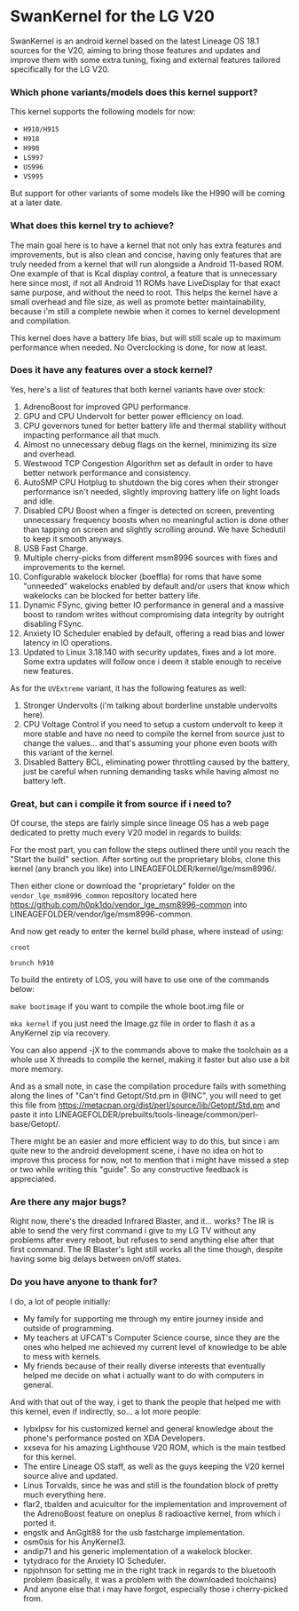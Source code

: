 # SwanKernel for the LG V20

SwanKernel is an android kernel based on the latest Lineage OS 18.1 sources for the V20, aiming to bring those features and updates and improve them with some extra tuning, fixing and external features tailored specifically for the LG V20.

### Which phone variants/models does this kernel support?

This kernel supports the following models for now:

* `H910/H915`
* `H918`
* `H990`
* `LS997`
* `US996`
* `VS995`

But support for other variants of some models like the H990 will be coming at a later date.

### What does this kernel try to achieve?

The main goal here is to have a kernel that not only has extra features and improvements, but is also clean and concise, having only features that are truly needed from a kernel that will run alongside a Android 11-based ROM. One example of that is Kcal display control, a feature that is unnecessary here since most, if not all Android 11 ROMs have LiveDisplay for that exact same purpose, and without the need to root. 
This helps the kernel have a small overhead and file size, as well as promote better maintainability, because i'm still a complete newbie when it comes to kernel development and compilation.

This kernel does have a battery life bias, but will still scale up to maximum performance when needed. No Overclocking is done, for now at least.

### Does it have any features over a stock kernel?

Yes, here's a list of features that both kernel variants have over stock:

1. AdrenoBoost for improved GPU performance.
2. GPU and CPU Undervolt for better power efficiency on load.
3. CPU governors tuned for better battery life and thermal stability without impacting performance all that much.
4. Almost no unnecessary debug flags on the kernel, minimizing its size and overhead.
5. Westwood TCP Congestion Algorithm set as default in order to have better network performance and consistency.
6. AutoSMP CPU Hotplug to shutdown the big cores when their stronger performance isn't needed, slightly improving battery life on light loads and idle.
7. Disabled CPU Boost when a finger is detected on screen, preventing unnecessary frequency boosts when no meaningful action is done other than tapping on screen and slightly scrolling around. We have Schedutil to keep it smooth anyways.
8. USB Fast Charge.
9. Multiple cherry-picks from different msm8996 sources with fixes and improvements to the kernel.
10. Configurable wakelock blocker (boeffla) for roms that have some "unneeded" wakelocks enabled by default and/or users that know which wakelocks can be blocked for better battery life.
11. Dynamic FSync, giving better IO performance in general and a massive boost to random writes without compromising data integrity by outright disabling FSync.
12. Anxiety IO Scheduler enabled by default, offering a read bias and lower latency in IO operations.
13. Updated to Linux 3.18.140 with security updates, fixes and a lot more. Some extra updates will follow once i deem it stable enough to receive new features.

As for the `UVExtreme` variant, it has the following features as well:

1. Stronger Undervolts (i'm talking about borderline unstable undervolts here).
2. CPU Voltage Control if you need to setup a custom undervolt to keep it more stable and have no need to compile the kernel from source just to change the values... and that's assuming your phone even boots with this variant of the kernel.
3. Disabled Battery BCL, eliminating power throttling caused by the battery, just be careful when running demanding tasks while having almost no battery left.

### Great, but can i compile it from source if i need to?

Of course, the steps are fairly simple since lineage OS has a web page dedicated to pretty much every V20 model in regards to builds:

For the most part, you can follow the steps outlined there until you reach the "Start the build" section.
After sorting out the proprietary blobs, clone this kernel (any branch you like) into LINEAGEFOLDER/kernel/lge/msm8996/.

Then either clone or download the "proprietary" folder on the `vendor_lge_msm8996_common` repository located here https://github.com/h0pk1do/vendor_lge_msm8996-common into LINEAGEFOLDER/vendor/lge/msm8996-common.

And now get ready to enter the kernel build phase, where instead of using: 

`croot`

`brunch h910`

To build the entirety of LOS, you will have to use one of the commands below:

`make bootimage` if you want to compile the whole boot.img file or

`mka kernel` if you just need the Image.gz file in order to flash it as a AnyKernel zip via recovery.


You can also append -jX to the commands above to make the toolchain as a whole use X threads to compile the kernel, making it faster but also use a bit more memory.

And as a small note, in case the compilation procedure fails with something along the lines of "Can't find Getopt/Std.pm in @INC", you will need to get this file from https://metacpan.org/dist/perl/source/lib/Getopt/Std.pm and paste it into LINEAGEFOLDER/prebuilts/tools-lineage/common/perl-base/Getopt/.

There might be an easier and more efficient way to do this, but since i am quite new to the android development scene, i have no idea on hot to improve this process for now, not to mention that i might have missed a step or two while writing this "guide". So any constructive feedback is appreciated.

### Are there any major bugs?

Right now, there's the dreaded Infrared Blaster, and it... works? The IR is able to send the very first command i give to my LG TV without any problems after every reboot, but refuses to send anything else after that first command. The IR Blaster's light still works all the time though, despite having some big delays between on/off states.

### Do you have anyone to thank for?

I do, a lot of people initially:

* My family for supporting me through my entire journey inside and outside of programming.
* My teachers at UFCAT's Computer Science course, since they are the ones who helped me achieved my current level of knowledge to be able to mess with kernels.
* My friends because of their really diverse interests that eventually helped me decide on what i actually want to do with computers in general.

And with that out of the way, i get to thank the people that helped me with this kernel, even if indirectly, so... a lot more people:
* lybxlpsv for his customized kernel and general knowledge about the phone's performance posted on XDA Developers.
* xxseva for his amazing Lighthouse V20 ROM, which is the main testbed for this kernel.
* The entire Lineage OS staff, as well as the guys keeping the V20 kernel source alive and updated.
* Linus Torvalds, since he was and still is the foundation block of pretty much everything here.
* flar2, tbalden and acuicultor for the implementation and improvement of the AdrenoBoost feature on oneplus 8 radioactive kernel, from which i ported it.
* engstk and AnGglt88 for the usb fastcharge implementation.
* osm0sis for his AnyKernel3.
* andip71 and his generic implementation of a wakelock blocker.
* tytydraco for the Anxiety IO Scheduler.
* npjohnson for setting me in the right track in regards to the bluetooth problem (basically, it was a problem with the downloaded toolchains) 
* And anyone else that i may have forgot, especially those i cherry-picked from.
